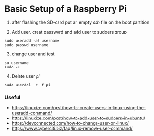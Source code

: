 # Basic Setup of a Raspberry Pi

1. after flashing the SD-card put an empty *ssh* file on the boot partition

2. Add user, creat password and add user to sudoers group
```
sudo useradd -aG username
sudo passwd username
```

3. change user and test
```
su username
sudo -s
```

4. Delete user *pi*
```
sudo userdel -r -f pi
```


### Useful
- https://linuxize.com/post/how-to-create-users-in-linux-using-the-useradd-command/
- https://linuxize.com/post/how-to-add-user-to-sudoers-in-ubuntu/
- https://devconnected.com/how-to-change-user-on-linux/
- https://www.cyberciti.biz/faq/linux-remove-user-command/
